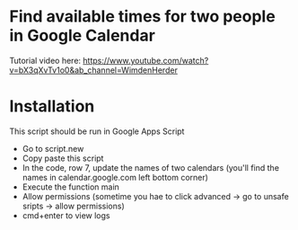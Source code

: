 # Find available times for two people in Google Calendar

Tutorial video here:
https://www.youtube.com/watch?v=bX3qXvTv1o0&ab_channel=WimdenHerder

# Installation

This script should be run in Google Apps Script

- Go to script.new
- Copy paste this script
- In the code, row 7, update the names of two calendars (you'll find the names in calendar.google.com left bottom corner)
- Execute the function main
- Allow permissions (sometime you hae to click advanced -> go to unsafe sripts -> allow permissions)
- cmd+enter to view logs
